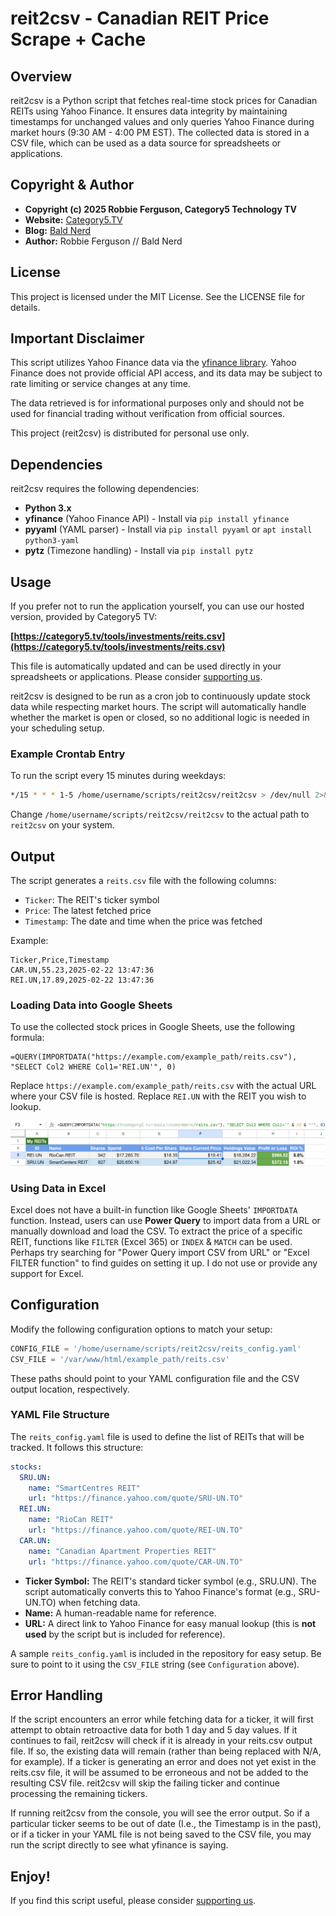 # reit2csv - Canadian REIT Price Scrape + Cache

## Overview

reit2csv is a Python script that fetches real-time stock prices for Canadian REITs using Yahoo Finance. It ensures data integrity by maintaining timestamps for unchanged values and only queries Yahoo Finance during market hours (9:30 AM - 4:00 PM EST). The collected data is stored in a CSV file, which can be used as a data source for spreadsheets or applications.

## Copyright & Author

- **Copyright (c) 2025 Robbie Ferguson, Category5 Technology TV**
- **Website:** [Category5.TV](https://Category5.TV)
- **Blog:** [Bald Nerd](https://baldnerd.com/)
- **Author:** Robbie Ferguson // Bald Nerd

## License

This project is licensed under the MIT License. See the LICENSE file for details.

## Important Disclaimer

This script utilizes Yahoo Finance data via the [yfinance library](https://github.com/ranaroussi/yfinance). Yahoo Finance does not provide official API access, and its data may be subject to rate limiting or service changes at any time.

The data retrieved is for informational purposes only and should not be used for financial trading without verification from official sources.

This project (reit2csv) is distributed for personal use only.

## Dependencies

reit2csv requires the following dependencies:

- **Python 3.x**
- **yfinance** (Yahoo Finance API) - Install via `pip install yfinance`
- **pyyaml** (YAML parser) - Install via `pip install pyyaml` or `apt install python3-yaml`
- **pytz** (Timezone handling) - Install via `pip install pytz`

## Usage

If you prefer not to run the application yourself, you can use our hosted version, provided by Category5 TV:

**[https://category5.tv/tools/investments/reits.csv](https://category5.tv/tools/investments/reits.csv)**

This file is automatically updated and can be used directly in your spreadsheets or applications. Please consider [supporting us](https://patreon.com/Category5).

reit2csv is designed to be run as a cron job to continuously update stock data while respecting market hours. The script will automatically handle whether the market is open or closed, so no additional logic is needed in your scheduling setup.

### Example Crontab Entry

To run the script every 15 minutes during weekdays:

```sh
*/15 * * * 1-5 /home/username/scripts/reit2csv/reit2csv > /dev/null 2>&1
```

Change `/home/username/scripts/reit2csv/reit2csv` to the actual path to `reit2csv` on your system.

## Output

The script generates a `reits.csv` file with the following columns:

- `Ticker`: The REIT's ticker symbol
- `Price`: The latest fetched price
- `Timestamp`: The date and time when the price was fetched

Example:

```csv
Ticker,Price,Timestamp
CAR.UN,55.23,2025-02-22 13:47:36
REI.UN,17.89,2025-02-22 13:47:36
```

### Loading Data into Google Sheets

To use the collected stock prices in Google Sheets, use the following formula:

```excel
=QUERY(IMPORTDATA("https://example.com/example_path/reits.csv"), "SELECT Col2 WHERE Col1='REI.UN'", 0)
```

Replace `https://example.com/example_path/reits.csv` with the actual URL where your CSV file is hosted. Replace `REI.UN` with the REIT you wish to lookup.

![](sample-spreadsheet.webp)

### Using Data in Excel

Excel does not have a built-in function like Google Sheets' `IMPORTDATA` function. Instead, users can use **Power Query** to import data from a URL or manually download and load the CSV. To extract the price of a specific REIT, functions like `FILTER` (Excel 365) or `INDEX` & `MATCH` can be used. Perhaps try searching for "Power Query import CSV from URL" or "Excel FILTER function" to find guides on setting it up. I do not use or provide any support for Excel.

## Configuration

Modify the following configuration options to match your setup:

```python
CONFIG_FILE = '/home/username/scripts/reit2csv/reits_config.yaml'
CSV_FILE = '/var/www/html/example_path/reits.csv'
```

These paths should point to your YAML configuration file and the CSV output location, respectively.

### YAML File Structure

The `reits_config.yaml` file is used to define the list of REITs that will be tracked. It follows this structure:

```yaml
stocks:
  SRU.UN:
    name: "SmartCentres REIT"
    url: "https://finance.yahoo.com/quote/SRU-UN.TO"
  REI.UN:
    name: "RioCan REIT"
    url: "https://finance.yahoo.com/quote/REI-UN.TO"
  CAR.UN:
    name: "Canadian Apartment Properties REIT"
    url: "https://finance.yahoo.com/quote/CAR-UN.TO"
```

- **Ticker Symbol:** The REIT's standard ticker symbol (e.g., SRU.UN). The script automatically converts this to Yahoo Finance's format (e.g., SRU-UN.TO) when fetching data.
- **Name:** A human-readable name for reference.
- **URL:** A direct link to Yahoo Finance for easy manual lookup (this is **not used** by the script but is included for reference).

A sample `reits_config.yaml` is included in the repository for easy setup. Be sure to point to it using the `CSV_FILE` string (see `Configuration` above).

## Error Handling

If the script encounters an error while fetching data for a ticker, it will first attempt to obtain retroactive data for both 1 day and 5 day values. If it continues to fail, reit2csv will check if it is already in your reits.csv output file. If so, the existing data will remain (rather than being replaced with N/A, for example). If a ticker is generating an error and does not yet exist in the reits.csv file, it will be assumed to be erroneous and not be added to the resulting CSV file. reit2csv will skip the failing ticker and continue processing the remaining tickers.

If running reit2csv from the console, you will see the error output. So if a particular ticker seems to be out of date (I.e., the Timestamp is in the past), or if a ticker in your YAML file is not being saved to the CSV file, you may run the script directly to see what yfinance is saying.

## Enjoy!

If you find this script useful, please consider [supporting us](https://patreon.com/Category5).
